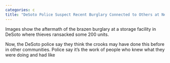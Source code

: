 ```yaml
---
categories: c
title: "DeSoto Police Suspect Recent Burglary Connected to Others at Nearby Storage Units"
---
```


Images show the aftermath of the brazen burglary at a storage facility in DeSoto where thieves ransacked some 200 units. 



Now, the DeSoto police say they think the crooks may have done this before in other communities. Police say it’s the work of people who knew what they were doing and had like